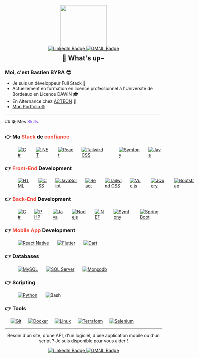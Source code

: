 <div style="margin-top:-20px;" align="center">
    <img src="https://media1.giphy.com/media/v1.Y2lkPTc5MGI3NjExZTUwMGE3MGNhOGU4MGFkMzg2ZWU0MzM3N2VjN2ZiMjBjZjY3NmY3NyZlcD12MV9pbnRlcm5hbF9naWZzX2dpZklkJmN0PXM/gjrYDwbjnK8x36xZIO/giphy.gif" width="150"/>
</div>

<div style="margin-top:-20px;" align="center">
  <a href="https://www.linkedin.com/in/bastien-byra-848998209/">
    <img src="https://img.shields.io/badge/LinkedIn-blue?style=for-the-badge&logo=linkedin&logoColor=white" alt="LinkedIn Badge"/>
  </a>
  <a href="mailto:byra.bastien@gmail.com">
    <img src="https://img.shields.io/badge/Gmail-D14836?style=for-the-badge&logo=gmail&logoColor=white&link=mailto:byra.bastien@gmail.com" alt="GMAIL Badge"/>
  </a>
  <h2 style="margin-top:10px;">👋 What's up~</h2>
</div>

### Moi, c'est Bastien BYRA 😎

- Je suis un développeur Full Stack 🚀
- Actuellement en formation en licence professionnel à l'Université de Bordeaux en Licence DAWIN 🎓
- En Alternance chez [ACTEON](https://www.acteongroup.com/en/) 🏢
- [Mon Portfolio 🌐](https://bastienbyra.github.io/Portfolio/)

<hr>
## 🛠️ Mes <span style="color:#7438EC">Skills</span>.

### 👉 Ma <span style="color:#F25244">Stack</span> de <span style="color:#F25244">confiance</span>

<div style="display:flex; gap:6px; margin-left:41px;">
    <a href="https://dotnet.microsoft.com/en-us/languages/csharp" target="_blank"> 
     <img alt="C#" src="https://img.shields.io/badge/C%23-239120?style=for-the-badge&logo=c-sharp&logoColor=white">
   </a>
    &emsp;
        <a href="https://dotnet.microsoft.com/en-us/" target="_blank">
     <img alt=".NET" src="https://img.shields.io/badge/.NET-5C2D91?style=for-the-badge&logo=.net&logoColor=white">
    </a>
        &emsp;
    <a href="https://fr.legacy.reactjs.org/" target="_blank">
     <img alt="React" src="https://img.shields.io/badge/React-20232A?style=for-the-badge&logo=react&logoColor=61DAFB">
   </a>
        &emsp;
    <a href="https://tailwindcss.com/" target="_blank">
     <img alt="Tailwind CSS" src="https://img.shields.io/badge/Tailwind_CSS-38B2AC?style=for-the-badge&logo=tailwind-css&logoColor=white">
   </a>
   &emsp;
    <a href="https://symfony.com/" target="_blank">
     <img alt="Symfony" src="https://img.shields.io/badge/symfony-%23000000.svg?style=for-the-badge&logo=symfony&logoColor=white">
   </a>
        &emsp;
   <a href="https://dev.java/" target="_blank">
     <img alt="Java" src="https://img.shields.io/badge/Java-ED8B00?style=for-the-badge&logo=openjdk&logoColor=white">
   </a>
</div>

### 👉 <span style="color:#F25244">Front-End</span> Development

<div style="display:flex; gap:6px; margin-left:41px;">
     <a href="#"><img alt="HTML" src="https://img.shields.io/badge/HTML5-E34F26?style=for-the-badge&logo=html5&logoColor=white"></a>
    &emsp;
     <a href="#"><img alt="CSS" src="https://img.shields.io/badge/CSS3-1572B6?style=for-the-badge&logo=css3&logoColor=white"></a>
        &emsp;
     <a href="#"><img alt="JavaScript" src="https://img.shields.io/badge/JavaScript-F7DF1E?style=for-the-badge&logo=javascript&logoColor=black"></a>
   &emsp;
   <a href="https://fr.legacy.reactjs.org/" target="_blank">
     <img alt="React" src="https://img.shields.io/badge/React-20232A?style=for-the-badge&logo=react&logoColor=61DAFB">
   </a>
        &emsp;
    <a href="https://tailwindcss.com/" target="_blank">
     <img alt="Tailwind CSS" src="https://img.shields.io/badge/Tailwind_CSS-38B2AC?style=for-the-badge&logo=tailwind-css&logoColor=white">
   </a>
    &emsp;
    <a href="https://vuejs.org/" target="_blank">
     <img alt="Vue.js" src="https://img.shields.io/badge/Vue.js-35495E?style=for-the-badge&logo=vue.js&logoColor=4FC08D">
   </a>
       &emsp;
    <a href="https://jquery.com/" target="_blank">
     <img alt="JQuery" src="https://img.shields.io/badge/jQuery-0769AD?style=for-the-badge&logo=jquery&logoColor=white">
   </a>
    &emsp;
    <a href="https://getbootstrap.com/" target="_blank">
     <img alt="Bootstrap" src="https://img.shields.io/badge/Bootstrap-563D7C?style=for-the-badge&logo=bootstrap&logoColor=white">
   </a>
</div>

### 👉 <span style="color:#F25244">Back-End</span> Development

<div style="display:flex; gap:6px; margin-left:41px;">
    <a href="https://dotnet.microsoft.com/en-us/languages/csharp" target="_blank"> 
     <img alt="C#" src="https://img.shields.io/badge/C%23-239120?style=for-the-badge&logo=c-sharp&logoColor=white">
   </a>
    &emsp;
        <a href="https://www.php.net/" target="_blank">
     <img alt="PHP" src="https://img.shields.io/badge/PHP-777BB4?style=for-the-badge&logo=php&logoColor=white">
    </a>
        &emsp;
   <a href="https://dev.java/" target="_blank">
     <img alt="Java" src="https://img.shields.io/badge/Java-ED8B00?style=for-the-badge&logo=openjdk&logoColor=white">
   </a>
   &emsp;
   <a href="https://nodejs.org/en" target="_blank">
     <img alt="Nodejs" src="https://img.shields.io/badge/Node.js-43853D?style=for-the-badge&logo=node.js&logoColor=white">
   </a>
        &emsp;
    <a href="https://dotnet.microsoft.com/en-us/" target="_blank">
     <img alt=".NET" src="https://img.shields.io/badge/.NET-5C2D91?style=for-the-badge&logo=.net&logoColor=white">
   </a>
    &emsp;
    <a href="https://symfony.com/" target="_blank">
     <img alt="Symfony" src="https://img.shields.io/badge/symfony-%23000000.svg?style=for-the-badge&logo=symfony&logoColor=white">
   </a>
       &emsp;
    <a href="https://spring.io/projects/spring-boot" target="_blank">
     <img alt="Spring Boot" src="https://img.shields.io/badge/Spring-6DB33F?style=for-the-badge&logo=spring&logoColor=white">
   </a>
</div>

### 👉 <span style="color:#F25244">Mobile App</span> Development

<div style="display:flex; gap:6px; margin-left:41px;">
    <a href="https://reactnative.dev/" target="_blank"> 
     <img alt="React Native" src="https://img.shields.io/badge/react_native-%2320232a.svg?style=for-the-badge&logo=react&logoColor=%2361DAFB">
   </a>
    &emsp;
        <a href="https://flutter.dev/" target="_blank">
     <img alt="Flutter" src="https://img.shields.io/badge/Flutter-%2302569B.svg?style=for-the-badge&logo=Flutter&logoColor=white">
    </a>
        &emsp;
   <a href="https://dart.dev/" target="_blank">
     <img alt="Dart" src="https://img.shields.io/badge/dart-%230175C2.svg?style=for-the-badge&logo=dart&logoColor=white">
   </a>
</div>

### 👉 Databases

<div style="display:flex; gap:6px; margin-left:41px;">
    <a href="https://www.mysql.com/fr/" target="_blank"> 
     <img alt="MySQL" src="https://img.shields.io/badge/mysql-%2300f.svg?style=for-the-badge&logo=mysql&logoColor=white">
   </a>
    &emsp;
        <a href="https://www.microsoft.com/fr-fr/sql-server/sql-server-2022" target="_blank">
     <img alt="SQL Server" src="https://img.shields.io/badge/Microsoft%20SQL%20Server-CC2927?style=for-the-badge&logo=microsoft%20sql%20server&logoColor=white">
    </a>
        &emsp;
   <a href="https://www.mongodb.com/fr-fr" target="_blank">
     <img alt="Mongodb" src="https://img.shields.io/badge/MongoDB-%234ea94b.svg?style=for-the-badge&logo=mongodb&logoColor=white">
   </a>
</div>

### 👉 Scripting

<div style="display:flex; gap:6px; margin-left:41px;">
    <a href="https://www.python.org/" target="_blank"> 
     <img alt="Python" src="https://img.shields.io/badge/python-3670A0?style=for-the-badge&logo=python&logoColor=ffdd54">
   </a>
    &emsp;
     <a><img alt="Bash" src="https://img.shields.io/badge/shell_script-%23121011.svg?style=for-the-badge&logo=gnu-bash&logoColor=white"></a>
</div>

### 👉 Tools

<p>
  &emsp;
    <a href="https://git-scm.com/"><img alt="Git" src="https://img.shields.io/badge/git-%23F05033.svg?style=for-the-badge&logo=git&logoColor=white"></a>
  &emsp;
    <a href="https://www.docker.com/"><img alt="Docker" src="https://img.shields.io/badge/docker-%230db7ed.svg?style=for-the-badge&logo=docker&logoColor=white"></a>
  &emsp;
    <a href="#"><img alt="Linux" src="https://img.shields.io/badge/Linux-FCC624?style=for-the-badge&logo=linux&logoColor=black"></a>
  &emsp;
    <a href="https://www.terraform.io/"><img alt="Terraform" src="https://img.shields.io/badge/terraform-%235835CC.svg?style=for-the-badge&logo=terraform&logoColor=white"></a>
  &emsp;
    <a href="https://www.selenium.dev/"><img alt="Selenium" src="https://img.shields.io/badge/-selenium-%43B02A?style=for-the-badge&logo=selenium&logoColor=white"></a>
</p>

---

<div align="center">
<p>Besoin d'un site, d'une API, d'un logiciel, d'une application mobile ou d'un script ? Je suis disponible pour vous aider !</p>
  <a href="https://www.linkedin.com/in/bastien-byra-848998209/">
    <img src="https://img.shields.io/badge/LinkedIn-blue?style=for-the-badge&logo=linkedin&logoColor=white" alt="LinkedIn Badge"/>
  </a>
  <a href="mailto:byra.bastien@gmail.com">
    <img src="https://img.shields.io/badge/Gmail-D14836?style=for-the-badge&logo=gmail&logoColor=white&link=mailto:byra.bastien@gmail.com" alt="GMAIL Badge"/>
  </a>
</div>
